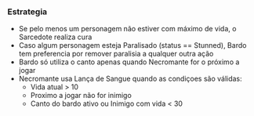 ### Estrategia
- Se pelo menos um personagem não estiver com máximo de vida, o Sarcedote realiza cura
- Caso algum personagem esteja Paralisado (status == Stunned), Bardo tem preferencia por remover paralisia a qualquer outra ação
- Bardo só utiliza o canto apenas quando Necromante for o próximo a jogar
- Necromante usa Lança de Sangue quando as condiçoes são válidas:
    - Vida atual > 10
    - Proximo a jogar não for inimigo
    - Canto do bardo ativo ou Inimigo com vida < 30